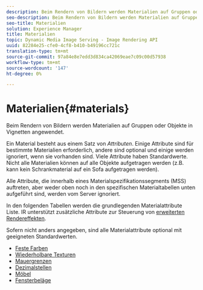 ```yaml
---
description: Beim Rendern von Bildern werden Materialien auf Gruppen oder Objekte in Vignetten angewendet.
seo-description: Beim Rendern von Bildern werden Materialien auf Gruppen oder Objekte in Vignetten angewendet.
seo-title: Materialien
solution: Experience Manager
title: Materialien
topic: Dynamic Media Image Serving - Image Rendering API
uuid: 82284e25-cfe0-4cf8-b410-b49196cc721c
translation-type: tm+mt
source-git-commit: 97a84e8e7edd3d834ca42069eae7c09c00d57938
workflow-type: tm+mt
source-wordcount: '147'
ht-degree: 0%

---
```



# Materialien{#materials}

Beim Rendern von Bildern werden Materialien auf Gruppen oder Objekte in Vignetten angewendet.

Ein Material besteht aus einem Satz von *Attributen*. Einige Attribute sind für bestimmte Materialien erforderlich, andere sind optional und einige werden ignoriert, wenn sie vorhanden sind. Viele Attribute haben Standardwerte. Nicht alle Materialien können auf alle Objekte aufgetragen werden (z.B. kann kein Schrankmaterial auf ein Sofa aufgetragen werden).

Alle Attribute, die innerhalb eines Materialspezifikationssegments (MSS) auftreten, aber weder oben noch in den spezifischen Materialtabellen unten aufgeführt sind, werden vom Server ignoriert.

In den folgenden Tabellen werden die grundlegenden Materialattribute Liste. IR unterstützt zusätzliche Attribute zur Steuerung von [erweiterten Rendereffekten](../../../../../../ir-api/http-protocol/image-rendering-api-ref/c-ir-http-protocol-ref/c-ir-http-protocol-syntax-and-features/c-ir-advanced-render-effects/c-ir-advanced-render-effects.md#concept-bf8b6d8460244b9cacc7f4a3df4c5281).

Sofern nicht anders angegeben, sind alle Materialattribute optional mit geeigneten Standardwerten.

* [Feste Farben](r-ir-solid-colors.md)
* [Wiederholbare Texturen](r-ir-repeatable-textures.md)
* [Mauergrenzen](r-ir-wall-borders.md)
* [Dezimalstellen](r-ir-decals.md)
* [Möbel](r-ir-cabinets.md)
* [Fensterbeläge](r-ir-window-coverings.md)
